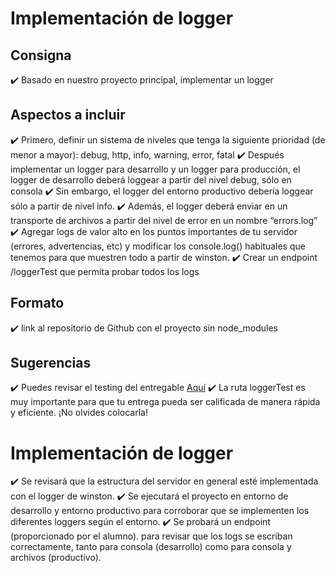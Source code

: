 # Implementación de logger

## Consigna
✔️ Basado en nuestro proyecto principal, implementar un logger

## Aspectos a incluir
✔️ Primero, definir un sistema de niveles que tenga la siguiente prioridad (de menor a mayor):
debug, http, info, warning, error, fatal
✔️ Después implementar un logger para desarrollo y un logger para producción, el logger de desarrollo deberá loggear a partir del nivel debug, sólo en consola
✔️ Sin embargo, el logger del entorno productivo debería loggear sólo a partir de nivel info.
✔️ Además, el logger deberá enviar en un transporte de archivos a partir del nivel de error en un nombre “errors.log”
✔️ Agregar logs de valor alto en los puntos importantes de tu servidor (errores, advertencias, etc) y modificar los console.log() habituales que tenemos para que muestren todo a partir de winston.
✔️ Crear un endpoint /loggerTest que permita probar todos los logs

## Formato
✔️ link al repositorio de Github con el proyecto sin node_modules

## Sugerencias
✔️ Puedes revisar el testing del entregable [Aquí](https://docs.google.com/document/d/1t--s1L7rv9cg5GENOveul9sHM6LcSclkIC1UWYU3TKs/edit)
✔️ La ruta loggerTest es muy importante para que tu entrega pueda ser calificada de manera rápida y eficiente. ¡No olvides colocarla!

# Implementación de logger
✔️ Se revisará que la estructura del servidor en general esté implementada con el logger de winston.
✔️ Se ejecutará el proyecto en entorno de desarrollo y entorno productivo para corroborar que se implementen los diferentes loggers según el entorno.
✔️ Se probará un endpoint (proporcionado por el alumno). para revisar que los logs se escriban correctamente, tanto para consola (desarrollo) como para consola y archivos (productivo).

